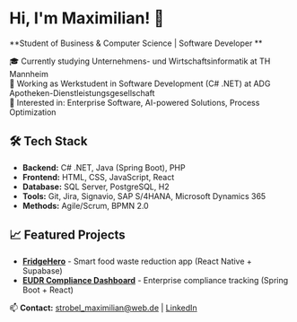 # Hi, I'm Maximilian! 👋

**Student of Business & Computer Science | Software Developer **

🎓 Currently studying Unternehmens- und Wirtschaftsinformatik at TH Mannheim  
💼 Working as Werkstudent in Software Development (C# .NET) at ADG Apotheken-Dienstleistungsgesellschaft  
🔭 Interested in: Enterprise Software, AI-powered Solutions, Process Optimization  

## 🛠️ Tech Stack
- **Backend:** C# .NET, Java (Spring Boot), PHP
- **Frontend:** HTML, CSS, JavaScript, React
- **Database:** SQL Server, PostgreSQL, H2
- **Tools:** Git, Jira, Signavio, SAP S/4HANA, Microsoft Dynamics 365
- **Methods:** Agile/Scrum, BPMN 2.0

## 📈 Featured Projects
- **[FridgeHero](https://github.com/Maximalmaximilian/fridgehero-public)** - Smart food waste reduction app (React Native + Supabase)
- **[EUDR Compliance Dashboard](https://github.com/Maximalmaximilian/eudr-compliance-public)** - Enterprise compliance tracking (Spring Boot + React)

📫 **Contact:** strobel_maximilian@web.de | [LinkedIn](https://www.linkedin.com/in/maximilian-strobel-0921aa333)
